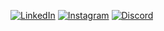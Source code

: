 [![LinkedIn](https://img.icons8.com/color/48/linkedin.png)](https://www.linkedin.com/in/brkoelho/) [![Instagram](https://img.icons8.com/fluency/48/instagram-new.png)](https://www.instagram.com/brkoelho/) [![Discord](https://img.icons8.com/color/48/discord.png)](https://discordapp.com/users/brkoelho)
